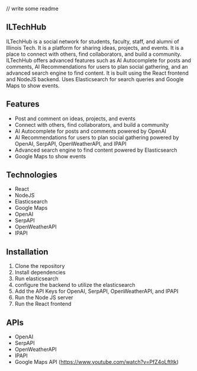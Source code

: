 // write some readme

## ILTechHub

ILTechHub is a social network for students, faculty, staff, and alumni of Illinois Tech. It is a platform for sharing ideas, projects, and events. It is a place to connect with others, find collaborators, and build a community. ILTechHub offers advanced features such as AI Autocomplete for posts and comments, AI Recommendations for users to plan social gathering, and an advanced search engine to find content. It is built using the React frontend and NodeJS backend. Uses Elasticsearch for search queries and Google Maps to show events.

## Features

- Post and comment on ideas, projects, and events
- Connect with others, find collaborators, and build a community
- AI Autocomplete for posts and comments powered by OpenAI
- AI Recommendations for users to plan social gathering powered by OpenAI, SerpAPI, OpenWeatherAPI, and IPAPI
- Advanced search engine to find content powered by Elasticsearch
- Google Maps to show events

## Technologies

- React
- NodeJS
- Elasticsearch
- Google Maps
- OpenAI
- SerpAPI
- OpenWeatherAPI
- IPAPI

## Installation

1. Clone the repository
2. Install dependencies
3. Run elasticsearch
4. configure the backend to utilize the elasticsearch
5. Add the API Keys for OpenAI, SerpAPI, OpenWeatherAPI, and IPAPI
6. Run the Node JS server
7. Run the React frontend

## APIs

- OpenAI
- SerpAPI
- OpenWeatherAPI
- IPAPI
- Google Maps API (https://www.youtube.com/watch?v=PfZ4oLftItk)
